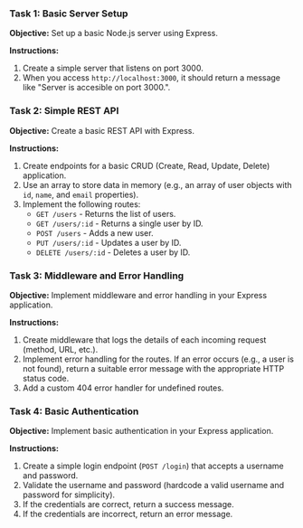 ### Task 1: Basic Server Setup
**Objective:** Set up a basic Node.js server using Express.

**Instructions:**
1. Create a simple server that listens on port 3000.
2. When you access `http://localhost:3000`, it should return a message like "Server is accesible on port 3000.".



### Task 2: Simple REST API
**Objective:** Create a basic REST API with Express.

**Instructions:**
1. Create endpoints for a basic CRUD (Create, Read, Update, Delete) application.
2. Use an array to store data in memory (e.g., an array of user objects with `id`, `name`, and `email` properties).
3. Implement the following routes:
    - `GET /users` - Returns the list of users.
    - `GET /users/:id` - Returns a single user by ID.
    - `POST /users` - Adds a new user.
    - `PUT /users/:id` - Updates a user by ID.
    - `DELETE /users/:id` - Deletes a user by ID.



### Task 3: Middleware and Error Handling
**Objective:** Implement middleware and error handling in your Express application.

**Instructions:**
1. Create middleware that logs the details of each incoming request (method, URL, etc.).
2. Implement error handling for the routes. If an error occurs (e.g., a user is not found), return a suitable error message with the appropriate HTTP status code.
3. Add a custom 404 error handler for undefined routes.



### Task 4: Basic Authentication
**Objective:** Implement basic authentication in your Express application.

**Instructions:**
1. Create a simple login endpoint (`POST /login`) that accepts a username and password.
2. Validate the username and password (hardcode a valid username and password for simplicity).
3. If the credentials are correct, return a success message.
4. If the credentials are incorrect, return an error message.
